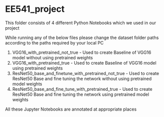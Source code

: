 # EE541_project
This folder consists of 4 different Python Notebooks which we used in our project

While running any of the below files please change the dataset folder paths according to the paths required by your local PC

1. VGG16_with_pretrained_not_true - Used to create Baseline of VGG16 model without using pretrained weights
2. VGG16_with_pretrained_true - Used to create Baseline of VGG16 model using pretrained weights
3. ResNet50_base_and_finetune_with_pretrained_not_true - Used to create ResNet50 Base and fine tuning the network without using pretrained model weights
4. ResNet50_base_and_fine_tune_with_pretrained_true - Used to create ResNet50 Base and fine tuning the network using pretrained model weights

All these Jupyter Notebooks are annotated at appropriate places
